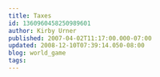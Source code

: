 ```yaml
---
title: Taxes
id: 1360960458250989601
author: Kirby Urner
published: 2007-04-02T11:17:00.000-07:00
updated: 2008-12-10T07:39:14.050-08:00
blog: world_game
tags: 
---
```


